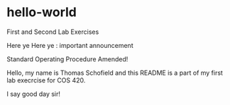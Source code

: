 # hello-world
First and Second Lab Exercises

Here ye Here ye : important announcement

Standard Operating Procedure Amended!

Hello, my name is Thomas Schofield and this README is a part of my first lab execrcise for COS 420.

I say good day sir!
